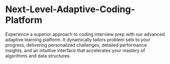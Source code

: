 # Next-Level-Adaptive-Coding-Platform
Experience a superior approach to coding interview prep with our advanced adaptive learning platform. It dynamically tailors problem sets to your progress, delivering personalized challenges, detailed performance insights, and an intuitive interface that accelerates your mastery of algorithms and data structures.
